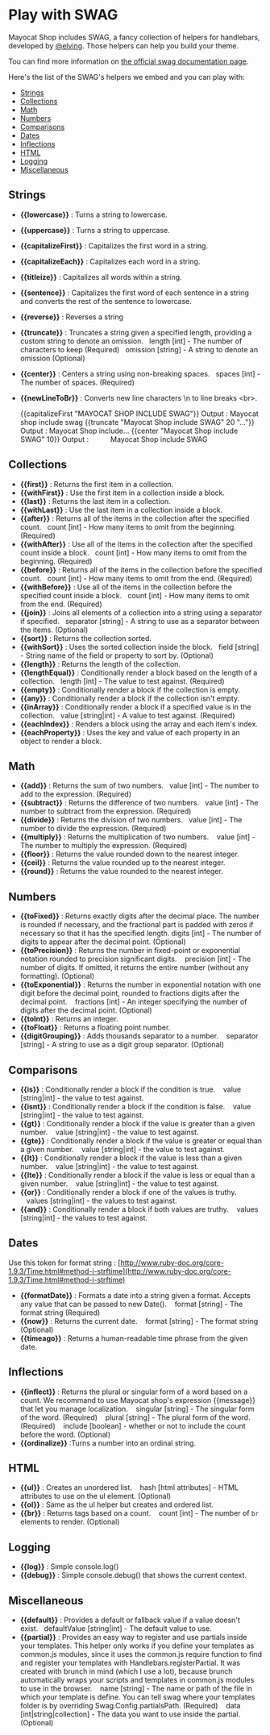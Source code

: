 <!--
  layout: documentation-with-menu
  title: SWAG Helpers
  -->

Play with SWAG
==============

Mayocat Shop includes SWAG, a fancy collection of helpers for handlebars, developed by [@elving](http://github.com/elving/). Those helpers can help you build your theme.

Tou can find more information on [the official swag documentation page](http://elving.github.io/swag/).

Here's the list of the SWAG's helpers we embed and you can play with:

* [Strings](#strings)
* [Collections](#collections)
* [Math](#math)
* [Numbers](#numbers)
* [Comparisons](#comparisons)
* [Dates](#dates)
* [Inflections](#inflections)
* [HTML](#html)
* [Logging](#logging)
* [Miscellaneous](#miscellaneous)

## Strings

- **{{lowercase}}** : Turns a string to lowercase.
- **{{uppercase}}** : Turns a string to uppercase.
- **{{capitalizeFirst}}** : Capitalizes the first word in a string.
- **{{capitalizeEach}}** : Capitalizes each word in a string.
- **{{titleize}}** : Capitalizes all words within a string.
- **{{sentence}}** : Capitalizes the first word of each sentence in a string and converts the rest of the sentence
to lowercase.
- **{{reverse}}** : Reverses a string
- **{{truncate}}** : Truncates a string given a specified length, providing a custom string to denote an
omission.&nbsp;&nbsp;&nbsp;length [int] - The number of characters to keep (Required)&nbsp;&nbsp;&nbsp;omission [string] - A string to denote an omission (Optional)
- **{{center}}** : Centers a string using non-breaking spaces.&nbsp;&nbsp;&nbsp;spaces [int] - The number of spaces. (Required)
- **{{newLineToBr}}** : Converts new line characters \n to line breaks &lt;br&gt;.


    {{capitalizeFirst "MAYOCAT SHOP INCLUDE SWAG"}}
    Output : Mayocat shop include swag
    {{truncate "Mayocat Shop include SWAG" 20 "..."}}
    Output : Mayocat Shop include...
    {{center "Mayocat Shop include SWAG" 10}}
    Output : &nbsp;&nbsp;&nbsp;&nbsp;&nbsp;&nbsp;&nbsp;&nbsp;&nbsp;&nbsp;Mayocat Shop include SWAG

## Collections

- **{{first}}** : Returns the first item in a collection.
- **{{withFirst}}** : Use the first item in a collection inside a block.
- **{{last}}** : Returns the last item in a collection.
- **{{withLast}}** : Use the last item in a collection inside a block.
- **{{after}}** : Returns all of the items in the collection after the specified count.&nbsp;&nbsp;&nbsp;count [int] - How many items to omit from the beginning. (Required)
- **{{withAfter}}** : Use all of the items in the collection after the specified count inside a block.&nbsp;&nbsp;&nbsp;count [int] - How many items to omit from the beginning. (Required)
- **{{before}}** : Returns all of the items in the collection before the specified count.&nbsp;&nbsp;&nbsp;count [int] - How many items to omit from the end. (Required)
- **{{withBefore}}** : Use all of the items in the collection before the specified count inside a block.&nbsp;&nbsp;&nbsp;count [int] - How many items to omit from the end. (Required)
- **{{join}}** : Joins all elements of a collection into a string using a separator if specified.&nbsp;&nbsp;&nbsp;separator [string] - A string to use as a separator between the items. (Optional)
- **{{sort}}** : Returns the collection sorted.
- **{{withSort}}** : Uses the sorted collection inside the block.&nbsp;&nbsp;&nbsp;field [string] - String name of the field or property to sort by. (Optional)
- **{{length}}** : Returns the length of the collection.
- **{{lengthEqual}}** : Conditionally render a block based on the length of a collection.&nbsp;&nbsp;&nbsp;length [int] - The value to test against. (Required)
- **{{empty}}** : Conditionally render a block if the collection is empty.
- **{{any}}** : Conditionally render a block if the collection isn't empty.
- **{{inArray}}** : Conditionally render a block if a specified value is in the collection.&nbsp;&nbsp;&nbsp;value [string|int] - A value to test against. (Required)
- **{{eachIndex}}** : Renders a block using the array and each item's index.
- **{{eachProperty}}** : Uses the key and value of each property in an object to render a block.

## Math

- **{{add}}** : Returns the sum of two numbers.&nbsp;&nbsp;&nbsp;value [int] - The number to add to the expression. (Required)
- **{{subtract}}** : Returns the difference of two numbers.&nbsp;&nbsp;&nbsp;value [int] - The number to subtract from the expression. (Required)
- **{{divide}}** : Returns the division of two numbers.&nbsp;&nbsp;&nbsp;value [int] - The number to divide the expression. (Required)
- **{{multiply}}** : Returns the multiplication of two numbers.
&nbsp;&nbsp;&nbsp;value [int] - The number to multiply the expression. (Required)
- **{{floor}}** : Returns the value rounded down to the nearest integer.
- **{{ceil}}** : Returns the value rounded up to the nearest integer.
- **{{round}}** : Returns the value rounded to the nearest integer.

## Numbers

- **{{toFixed}}** : Returns exactly digits after the decimal place. The number is rounded if necessary, and the
fractional part is padded with zeros if necessary so that it has the specified length.
digits [int] - The number of digits to appear after the decimal point. (Optional)
- **{{toPrecision}}** : Returns the number in fixed-point or exponential notation rounded to precision significant
digits.
&nbsp;&nbsp;&nbsp;precision [int] - The number of digits. If omitted, it returns the entire number (without any
formatting). (Optional)
- **{{toExponential}}** : Returns the number in exponential notation with one digit before the decimal point,
rounded to fractions digits after the decimal point.
&nbsp;&nbsp;&nbsp;fractions [int] - An integer specifying the number of digits after the decimal point.
(Optional)
- **{{toInt}}** : Returns an integer.
- **{{toFloat}}** : Returns a floating point number.
- **{{digitGrouping}}** : Adds thousands separator to a number.
&nbsp;&nbsp;&nbsp;separator [string] - A string to use as a digit group separator. (Optional)

## Comparisons

- **{{is}}** : Conditionally render a block if the condition is true.
&nbsp;&nbsp;&nbsp;value [string|int] - the value to test against.
- **{{isnt}}** : Conditionally render a block if the condition is false.
&nbsp;&nbsp;&nbsp;value [string|int] - the value to test against.
- **{{gt}}** : Conditionally render a block if the value is greater than a given number.
&nbsp;&nbsp;&nbsp;value [string|int] - the value to test against.
- **{{gte}}** : Conditionally render a block if the value is greater or equal than a given number.
&nbsp;&nbsp;&nbsp;value [string|int] - the value to test against.
- **{{lt}}** : Conditionally render a block if the value is less than a given number.
&nbsp;&nbsp;&nbsp;value [string|int] - the value to test against.
- **{{lte}}** : Conditionally render a block if the value is less or equal than a given number.
&nbsp;&nbsp;&nbsp;value [string|int] - the value to test against.
- **{{or}}** : Conditionally render a block if one of the values is truthy.
&nbsp;&nbsp;&nbsp;values [string|int] - the values to test against.
- **{{and}}** : Conditionally render a block if both values are truthy.
&nbsp;&nbsp;&nbsp;values [string|int] - the values to test against.

## Dates

Use this token for format string : [http://www.ruby-doc.org/core-1.9.3/Time.html#method-i-strftime](http://www.ruby-doc.org/core-1.9.3/Time.html#method-i-strftime)

- **{{formatDate}}** : Formats a date into a string given a format. Accepts any value that can be passed to new
Date().
&nbsp;&nbsp;&nbsp;format [string] - The format string (Required)
- **{{now}}** : Returns the current date.
&nbsp;&nbsp;&nbsp;format [string] - The format string (Optional)
- **{{timeago}}** : Returns a human-readable time phrase from the given date.

## Inflections

- **{{inflect}}** : Returns the plural or singular form of a word based on a count. We recommand to use Mayocat
shop's expression <a>{{message}}</a> that let you manage localization.
&nbsp;&nbsp;&nbsp;singular [string] - The singular form of the word. (Required)
&nbsp;&nbsp;&nbsp;plural [string] - The plural form of the word. (Required)
&nbsp;&nbsp;&nbsp;include [boolean] - whether or not to include the count before the word. (Optional)
- **{{ordinalize}}** :Turns a number into an ordinal string.

## HTML

- **{{ul}}** : Creates an unordered list.
&nbsp;&nbsp;&nbsp;hash [html attributes] - HTML attributes to use on the ul element. (Optional)
- **{{ol}}** : Same as the ul helper but creates and ordered list.
- **{{br}}** : Returns
 tags based on a count.
&nbsp;&nbsp;&nbsp;count [int] - The number of `br` elements to render. (Optional)

## Logging

- **{{log}}** : Simple console.log()
- **{{debug}}** : Simple console.debug() that shows the current context.

## Miscellaneous

- **{{default}}** : Provides a default or fallback value if a value doesn't exist.&nbsp;&nbsp;&nbsp;defaultValue [string|int] - The default value to use.
- **{{partial}}** : Provides an easy way to register and use partials inside your templates. This helper only works
if you define your templates as common.js modules, since it uses the common.js require function to find and register
your templates with Handlebars.registerPartial. It was created with brunch in mind (which I use a lot), because
brunch automatically wraps your scripts and templates in common.js modules to use in the browser.
&nbsp;&nbsp;&nbsp;name [string] - The name or path of the file in which your template is define. You can tell swag
where your templates folder is by overriding Swag.Config.partialsPath. (Required)
&nbsp;&nbsp;&nbsp;data [int|string|collection] - The data you want to use inside the partial. (Optional)